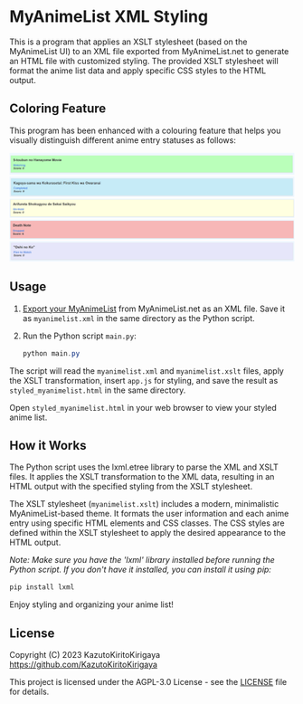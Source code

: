 # MyAnimeList XML Styling

This is a program that applies an XSLT stylesheet (based on the MyAnimeList UI) to an XML file exported from MyAnimeList.net to generate an HTML file with customized styling. The provided XSLT stylesheet will format the anime list data and apply specific CSS styles to the HTML output.

## Coloring Feature

This program has been enhanced with a colouring feature that helps you visually distinguish different anime entry statuses as follows:

![Watching Tile](./assets/watching_tile.png)
![Completed Tile](./assets/completed_tile.png)
![On Hold Tile](./assets/on_hold_tile.png)
![Dropped Tile](./assets/dropped_tile.png)
![Plan to Watch Tile](./assets/plan_to_watch_tile.png)

## Usage

1. [Export your MyAnimeList](http://myanimelist.net/panel.php?go=export) from MyAnimeList.net as an XML file. Save it as `myanimelist.xml` in the same directory as the Python script.

2. Run the Python script `main.py`:

    ```powershell
    python main.py
    ```

The script will read the `myanimelist.xml` and `myanimelist.xslt` files, apply the XSLT transformation, insert `app.js` for styling, and save the result as `styled_myanimelist.html` in the same directory.

Open `styled_myanimelist.html` in your web browser to view your styled anime list.

## How it Works

The Python script uses the lxml.etree library to parse the XML and XSLT files. It applies the XSLT transformation to the XML data, resulting in an HTML output with the specified styling from the XSLT stylesheet.

The XSLT stylesheet (`myanimelist.xslt`) includes a modern, minimalistic MyAnimeList-based theme. It formats the user information and each anime entry using specific HTML elements and CSS classes. The CSS styles are defined within the XSLT stylesheet to apply the desired appearance to the HTML output.

_Note: Make sure you have the 'lxml' library installed before running the Python script. If you don't have it installed, you can install it using pip:_

```bash
pip install lxml
```

Enjoy styling and organizing your anime list!

## License

Copyright (C) 2023 KazutoKiritoKirigaya <https://github.com/KazutoKiritoKirigaya>

This project is licensed under the AGPL-3.0 License - see the [LICENSE](https://github.com/KazutoKiritoKirigaya/styling-myanimelist-exports/blob/master/LICENSE) file for details.
